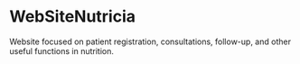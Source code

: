 # WebSiteNutricia
Website focused on patient registration, consultations, follow-up, and other useful functions in nutrition.
